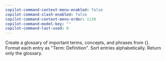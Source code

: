 ```yaml
---
copilot-command-context-menu-enabled: false
copilot-command-slash-enabled: false
copilot-command-context-menu-order: 1130
copilot-command-model-key: ""
copilot-command-last-used: 0
---
```

Create a glossary of important terms, concepts, and phrases from {}. Format each entry as "Term: Definition". Sort entries alphabetically. Return only the glossary.